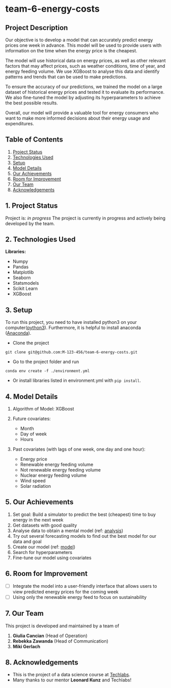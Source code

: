 # team-6-energy-costs

## Project Description

Our objective is to develop a model that can accurately predict energy prices one week in advance. This model will be used to provide users with information on the time when the energy price is the cheapest.

The model will use historical data on energy prices, as well as other relevant factors that may affect prices, such as weather conditions, time of year, and energy feeding volume. We use XGBoost to analyse this data and identify patterns and trends that can be used to make predictions.

To ensure the accuracy of our predictions, we trained the model on a large dataset of historical energy prices and tested it to evaluate its performance. We also fine-tuned the model by adjusting its hyperparameters to achieve the best possible results.

Overall, our model will provide a valuable tool for energy consumers who want to make more informed decisions about their energy usage and expenditures.

## Table of Contents

1. [Project Status](#1-project-status)
2. [Technologies Used](#2-technologies-used)
3. [Setup](#3-setup)
4. [Model Details](#4-model-details)
5. [Our Achievements](#5-our-achievements)
6. [Room for Improvement](#6-room-for-improvement)
7. [Our Team](#7-our-team)
8. [Acknowledgements](#8-acknowledgements)

## 1. Project Status

Project is: _in progress_
The project is currently in progress and actively being developed by the team.

## 2. Technologies Used

**Libraries:**

- Numpy
- Pandas
- Matplotlib
- Seaborn
- Statsmodels
- Scikit Learn
- XGBoost

## 3. Setup

To run this project, you need to have installed python3 on your computer([python3](https://www.python.org/downloads/)).
Furthermore, it is helpful to install anaconda ([Anaconda](https://docs.anaconda.com/anaconda/install/index.html)).

- Clone the project

```
git clone git@github.com:M-123-456/team-6-energy-costs.git
```

- Go to the project folder and run

```
conda env create -f ./environment.yml
```

- Or install libraries listed in environment.yml with `pip install`.

## 4. Model Details

1. Algorithm of Model: XGBoost

2. Future covariates:

   - Month
   - Day of week
   - Hours

3. Past covariates (with lags of one week, one day and one hour):
   - Energy price
   - Renewable energy feeding volume
   - Not renewable energy feeding volume
   - Nuclear energy feeding volume
   - Wind speed
   - Solar radiation

## 5. Our Achievements

1. Set goal: Build a simulator to predict the best (cheapest) time to buy energy in the next week
2. Get datasets with good quality
3. Analyse data to obtain a mental model (ref: [analysis](./analysis.ipynb))
4. Try out several forecasting models to find out the best model for our data and goal
5. Create our model (ref: [model](./XGBoost_model.ipynb))
6. Search for hyperparameters
7. Fine-tune our model using covariates

## 6. Room for Improvement

- [ ] Integrate the model into a user-friendly interface that allows users to view predicted energy prices for the coming week
- [ ] Using only the renewable energy feed to focus on sustainability

## 7. Our Team

This project is developed and maintained by a team of

1. **Giulia Cancian** (Head of Operation)
2. **Rebekka Zawanda** (Head of Communication)
3. **Miki Gerlach**

## 8. Acknowledgements

- This is the project of a data science course at [Techlabs](https://techlabs.org/).
- Many thanks to our mentor **Leonard Kunz** and Techlabs!
